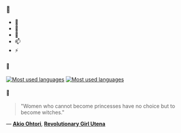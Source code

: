 ### 👋

- 🔭
- 🌱
- 💬
- 📫
- ⚡

#### 🧏

[![Most used languages](https://github-readme-stats-aynah.vercel.app/api/top-langs/?username=aynh&theme=solarized-dark&langs_count=6&layout=compact&hide_title=true)](https://github.com/anuraghazra/github-readme-stats#gh-dark-mode-only)
[![Most used languages](https://github-readme-stats-aynah.vercel.app/api/top-langs/?username=aynh&theme=solarized-light&langs_count=6&layout=compact&hide_title=true)](https://github.com/anuraghazra/github-readme-stats#gh-light-mode-only)

#### 💬

> "Women who cannot become princesses have no choice but to become witches."

&mdash; [**Akio Ohtori**](https://myanimelist.net/character.php?q=Akio%20Ohtori&cat=character), [**Revolutionary Girl Utena**](https://myanimelist.net/search/all?q=Revolutionary%20Girl%20Utena&cat=all)
